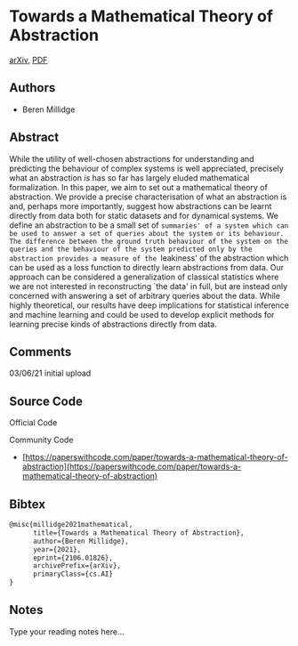 
# Towards a Mathematical Theory of Abstraction

[arXiv](https://arxiv.org/abs/2106.01826), [PDF](https://arxiv.org/pdf/2106.01826.pdf)

## Authors

- Beren Millidge

## Abstract

While the utility of well-chosen abstractions for understanding and predicting the behaviour of complex systems is well appreciated, precisely what an abstraction $\textit{is}$ has so far has largely eluded mathematical formalization. In this paper, we aim to set out a mathematical theory of abstraction. We provide a precise characterisation of what an abstraction is and, perhaps more importantly, suggest how abstractions can be learnt directly from data both for static datasets and for dynamical systems. We define an abstraction to be a small set of `summaries' of a system which can be used to answer a set of queries about the system or its behaviour. The difference between the ground truth behaviour of the system on the queries and the behaviour of the system predicted only by the abstraction provides a measure of the `leakiness' of the abstraction which can be used as a loss function to directly learn abstractions from data. Our approach can be considered a generalization of classical statistics where we are not interested in reconstructing `the data' in full, but are instead only concerned with answering a set of arbitrary queries about the data. While highly theoretical, our results have deep implications for statistical inference and machine learning and could be used to develop explicit methods for learning precise kinds of abstractions directly from data.

## Comments

03/06/21 initial upload

## Source Code

Official Code



Community Code

- [https://paperswithcode.com/paper/towards-a-mathematical-theory-of-abstraction](https://paperswithcode.com/paper/towards-a-mathematical-theory-of-abstraction)

## Bibtex

```tex
@misc{millidge2021mathematical,
      title={Towards a Mathematical Theory of Abstraction}, 
      author={Beren Millidge},
      year={2021},
      eprint={2106.01826},
      archivePrefix={arXiv},
      primaryClass={cs.AI}
}
```

## Notes

Type your reading notes here...

